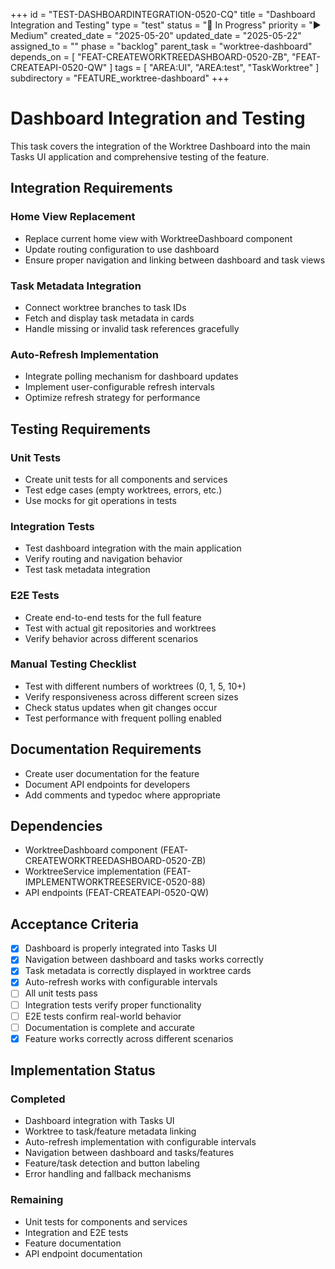 +++
id = "TEST-DASHBOARDINTEGRATION-0520-CQ"
title = "Dashboard Integration and Testing"
type = "test"
status = "🔵 In Progress"
priority = "▶️ Medium"
created_date = "2025-05-20"
updated_date = "2025-05-22"
assigned_to = ""
phase = "backlog"
parent_task = "worktree-dashboard"
depends_on = [
  "FEAT-CREATEWORKTREEDASHBOARD-0520-ZB",
  "FEAT-CREATEAPI-0520-QW"
]
tags = [ "AREA:UI", "AREA:test", "TaskWorktree" ]
subdirectory = "FEATURE_worktree-dashboard"
+++

# Dashboard Integration and Testing

This task covers the integration of the Worktree Dashboard into the main Tasks UI application and comprehensive testing of the feature.

## Integration Requirements

### Home View Replacement
- Replace current home view with WorktreeDashboard component
- Update routing configuration to use dashboard
- Ensure proper navigation and linking between dashboard and task views

### Task Metadata Integration
- Connect worktree branches to task IDs
- Fetch and display task metadata in cards
- Handle missing or invalid task references gracefully

### Auto-Refresh Implementation
- Integrate polling mechanism for dashboard updates
- Implement user-configurable refresh intervals
- Optimize refresh strategy for performance

## Testing Requirements

### Unit Tests
- Create unit tests for all components and services
- Test edge cases (empty worktrees, errors, etc.)
- Use mocks for git operations in tests

### Integration Tests
- Test dashboard integration with the main application
- Verify routing and navigation behavior
- Test task metadata integration

### E2E Tests
- Create end-to-end tests for the full feature
- Test with actual git repositories and worktrees
- Verify behavior across different scenarios

### Manual Testing Checklist
- Test with different numbers of worktrees (0, 1, 5, 10+)
- Verify responsiveness across different screen sizes
- Check status updates when git changes occur
- Test performance with frequent polling enabled

## Documentation Requirements

- Create user documentation for the feature
- Document API endpoints for developers
- Add comments and typedoc where appropriate

## Dependencies

- WorktreeDashboard component (FEAT-CREATEWORKTREEDASHBOARD-0520-ZB)
- WorktreeService implementation (FEAT-IMPLEMENTWORKTREESERVICE-0520-88)
- API endpoints (FEAT-CREATEAPI-0520-QW)

## Acceptance Criteria

- [x] Dashboard is properly integrated into Tasks UI
- [x] Navigation between dashboard and tasks works correctly
- [x] Task metadata is correctly displayed in worktree cards
- [x] Auto-refresh works with configurable intervals
- [ ] All unit tests pass
- [ ] Integration tests verify proper functionality
- [ ] E2E tests confirm real-world behavior
- [ ] Documentation is complete and accurate
- [x] Feature works correctly across different scenarios

## Implementation Status

### Completed
- Dashboard integration with Tasks UI
- Worktree to task/feature metadata linking
- Auto-refresh implementation with configurable intervals
- Navigation between dashboard and tasks/features
- Feature/task detection and button labeling
- Error handling and fallback mechanisms

### Remaining
- Unit tests for components and services
- Integration and E2E tests
- Feature documentation
- API endpoint documentation
